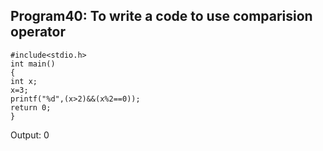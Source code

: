 ## Program40: To write a code to use comparision operator
```
#include<stdio.h>
int main()
{
int x;
x=3;
printf("%d",(x>2)&&(x%2==0));
return 0;
}
```
Output: 0
